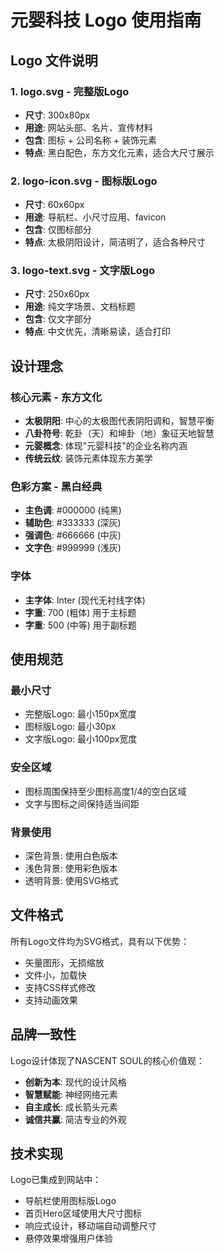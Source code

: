 # 元婴科技 Logo 使用指南

## Logo 文件说明

### 1. logo.svg - 完整版Logo
- **尺寸**: 300x80px
- **用途**: 网站头部、名片、宣传材料
- **包含**: 图标 + 公司名称 + 装饰元素
- **特点**: 黑白配色，东方文化元素，适合大尺寸展示

### 2. logo-icon.svg - 图标版Logo
- **尺寸**: 60x60px
- **用途**: 导航栏、小尺寸应用、favicon
- **包含**: 仅图标部分
- **特点**: 太极阴阳设计，简洁明了，适合各种尺寸

### 3. logo-text.svg - 文字版Logo
- **尺寸**: 250x60px
- **用途**: 纯文字场景、文档标题
- **包含**: 仅文字部分
- **特点**: 中文优先，清晰易读，适合打印

## 设计理念

### 核心元素 - 东方文化
- **太极阴阳**: 中心的太极图代表阴阳调和，智慧平衡
- **八卦符号**: 乾卦（天）和坤卦（地）象征天地智慧
- **元婴概念**: 体现"元婴科技"的企业名称内涵
- **传统云纹**: 装饰元素体现东方美学

### 色彩方案 - 黑白经典
- **主色调**: #000000 (纯黑)
- **辅助色**: #333333 (深灰)
- **强调色**: #666666 (中灰)
- **文字色**: #999999 (浅灰)

### 字体
- **主字体**: Inter (现代无衬线字体)
- **字重**: 700 (粗体) 用于主标题
- **字重**: 500 (中等) 用于副标题

## 使用规范

### 最小尺寸
- 完整版Logo: 最小150px宽度
- 图标版Logo: 最小30px
- 文字版Logo: 最小100px宽度

### 安全区域
- 图标周围保持至少图标高度1/4的空白区域
- 文字与图标之间保持适当间距

### 背景使用
- 深色背景: 使用白色版本
- 浅色背景: 使用彩色版本
- 透明背景: 使用SVG格式

## 文件格式

所有Logo文件均为SVG格式，具有以下优势：
- 矢量图形，无损缩放
- 文件小，加载快
- 支持CSS样式修改
- 支持动画效果

## 品牌一致性

Logo设计体现了NASCENT SOUL的核心价值观：
- **创新为本**: 现代的设计风格
- **智慧赋能**: 神经网络元素
- **自主成长**: 成长箭头元素
- **诚信共赢**: 简洁专业的外观

## 技术实现

Logo已集成到网站中：
- 导航栏使用图标版Logo
- 首页Hero区域使用大尺寸图标
- 响应式设计，移动端自动调整尺寸
- 悬停效果增强用户体验
